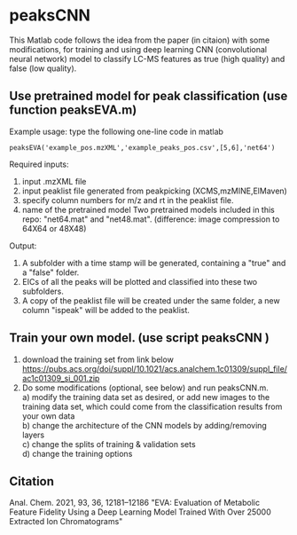 # peaksCNN
This Matlab code follows the idea from the paper (in citaion) with some modifications, for training and using deep learning CNN (convolutional neural network) model to classify LC-MS features as true (high quality) and false (low quality).

## Use pretrained model for peak classification (use function peaksEVA.m)
Example usage: type the following one-line code in matlab

    peaksEVA('example_pos.mzXML','example_peaks_pos.csv',[5,6],'net64')

Required inputs:
1) input .mzXML file
2) input peaklist file generated from peakpicking (XCMS,mzMINE,ElMaven)
3) specify column numbers for m/z and rt in the peaklist file.
4) name of the pretrained model
Two pretrained models included in this repo:  "net64.mat" and "net48.mat". (difference: image compression to 64X64 or 48X48)

Output:
 1) A subfolder with a time stamp will be generated, containing a "true" and a "false" folder. 
 2) EICs of all the peaks will be plotted and classified into these two subfolders.
 3) A copy of the peaklist file will be created under the same folder, a new column "ispeak" will be added to the peaklist.

## Train your own model. (use script peaksCNN )
1) download the training set from link below
https://pubs.acs.org/doi/suppl/10.1021/acs.analchem.1c01309/suppl_file/ac1c01309_si_001.zip
2) Do some modifications (optional, see below) and run peaksCNN.m.
<br /> a) modify the training data set as desired, or add new images to the training data set, which could come from the classification results from your own data
<br /> b) change the architecture of the CNN models by adding/removing layers 
<br /> c) change the splits of training & validation sets
<br /> d) change the training options

## Citation 
Anal. Chem. 2021, 93, 36, 12181–12186 "EVA: Evaluation of Metabolic Feature Fidelity Using a Deep Learning Model Trained With Over 25000 Extracted Ion Chromatograms"
